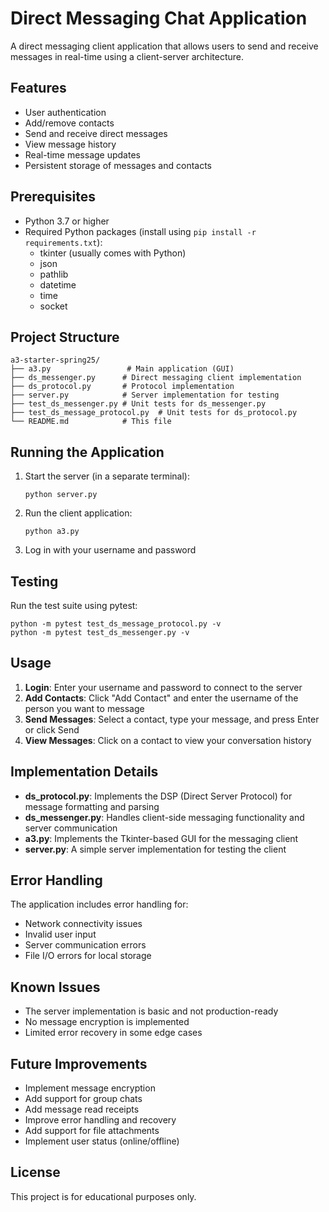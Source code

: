 # Direct Messaging Chat Application

A direct messaging client application that allows users to send and receive messages in real-time using a client-server architecture.

## Features

- User authentication
- Add/remove contacts
- Send and receive direct messages
- View message history
- Real-time message updates
- Persistent storage of messages and contacts

## Prerequisites

- Python 3.7 or higher
- Required Python packages (install using `pip install -r requirements.txt`):
  - tkinter (usually comes with Python)
  - json
  - pathlib
  - datetime
  - time
  - socket

## Project Structure

```
a3-starter-spring25/
├── a3.py                 # Main application (GUI)
├── ds_messenger.py      # Direct messaging client implementation
├── ds_protocol.py       # Protocol implementation
├── server.py            # Server implementation for testing
├── test_ds_messenger.py # Unit tests for ds_messenger.py
├── test_ds_message_protocol.py  # Unit tests for ds_protocol.py
└── README.md            # This file
```

## Running the Application

1. Start the server (in a separate terminal):
   ```
   python server.py
   ```

2. Run the client application:
   ```
   python a3.py
   ```

3. Log in with your username and password

## Testing

Run the test suite using pytest:

```
python -m pytest test_ds_message_protocol.py -v
python -m pytest test_ds_messenger.py -v
```

## Usage

1. **Login**: Enter your username and password to connect to the server
2. **Add Contacts**: Click "Add Contact" and enter the username of the person you want to message
3. **Send Messages**: Select a contact, type your message, and press Enter or click Send
4. **View Messages**: Click on a contact to view your conversation history

## Implementation Details

- **ds_protocol.py**: Implements the DSP (Direct Server Protocol) for message formatting and parsing
- **ds_messenger.py**: Handles client-side messaging functionality and server communication
- **a3.py**: Implements the Tkinter-based GUI for the messaging client
- **server.py**: A simple server implementation for testing the client

## Error Handling

The application includes error handling for:
- Network connectivity issues
- Invalid user input
- Server communication errors
- File I/O errors for local storage

## Known Issues

- The server implementation is basic and not production-ready
- No message encryption is implemented
- Limited error recovery in some edge cases

## Future Improvements

- Implement message encryption
- Add support for group chats
- Add message read receipts
- Improve error handling and recovery
- Add support for file attachments
- Implement user status (online/offline)

## License

This project is for educational purposes only.

